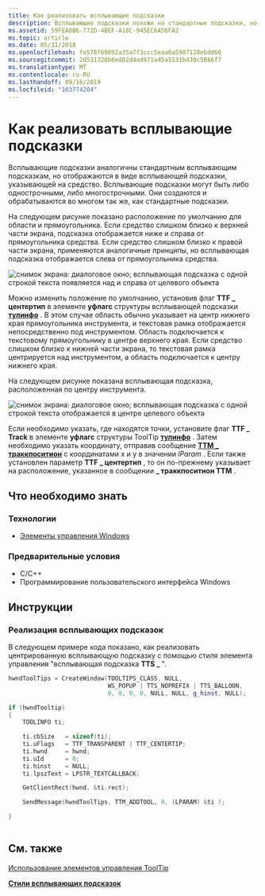 ```yaml
---
title: Как реализовать всплывающие подсказки
description: Всплывающие подсказки похожи на стандартные подсказки, но отображаются в виде мультипликационного стиля \ 0034; \ 0034; с ресурсом, указывающим на средство.
ms.assetid: 59FEA8B6-772D-4BEF-A18C-945EC6A56FA2
ms.topic: article
ms.date: 05/31/2018
ms.openlocfilehash: fe578f69092a35a7f3ccc5eaa6a5987128ebdd66
ms.sourcegitcommit: 2d531328b6ed82d4ad971a45a5131b430c5866f7
ms.translationtype: MT
ms.contentlocale: ru-RU
ms.lasthandoff: 09/16/2019
ms.locfileid: "103774204"
---
```

# <a name="how-to-implement-balloon-tooltips"></a>Как реализовать всплывающие подсказки

Всплывающие подсказки аналогичны стандартным всплывающим подсказкам, но отображаются в виде всплывающей подсказки, указывающей на средство. Всплывающие подсказки могут быть либо однострочными, либо многострочными. Они создаются и обрабатываются во многом так же, как стандартные подсказки.

На следующем рисунке показано расположение по умолчанию для области и прямоугольника. Если средство слишком близко к верхней части экрана, подсказка отображается ниже и справа от прямоугольника средства. Если средство слишком близко к правой части экрана, применяются аналогичные принципы, но всплывающая подсказка отображается слева от прямоугольника средства.

![снимок экрана: диалоговое окно; всплывающая подсказка с одной строкой текста появляется над и справа от целевого объекта](images/tt-balloon.png)

Можно изменить положение по умолчанию, установив флаг **TTF \_ центертип** в элементе **уфлагс** структуры всплывающей подсказки [**тулинфо**](/windows/win32/api/commctrl/ns-commctrl-tttoolinfoa) . В этом случае область обычно указывает на центр нижнего края прямоугольника инструмента, и текстовая рамка отображается непосредственно под инструментом. Область подключается к текстовому прямоугольнику в центре верхнего края. Если средство слишком близко к нижней части экрана, то текстовая рамка центрируется над инструментом, а область подключается к центру нижнего края.

На следующем рисунке показана всплывающая подсказка, расположенная по центру инструмента.

![снимок экрана: диалоговое окно; всплывающая подсказка с одной строкой текста отображается в центре целевого объекта](images/tt-ballooncenter.png)

Если необходимо указать, где находятся точки, установите флаг **TTF \_ Track** в элементе **уфлагс** структуры ToolTip [**тулинфо**](/windows/win32/api/commctrl/ns-commctrl-tttoolinfoa) . Затем необходимо указать координату, отправив сообщение [**ТТМ \_ траккпоситион**](ttm-trackposition.md) с координатами x и y в значении *lParam* . Если также установлен параметр **TTF \_ центертип** , то он по-прежнему указывает на расположение, указанное в сообщении **\_ траккпоситион ТТМ** .

## <a name="what-you-need-to-know"></a>Что необходимо знать

### <a name="technologies"></a>Технологии

-   [Элементы управления Windows](window-controls.md)

### <a name="prerequisites"></a>Предварительные условия

-   C/C++
-   Программирование пользовательского интерфейса Windows

## <a name="instructions"></a>Инструкции

### <a name="implement-balloon-tooltips"></a>Реализация всплывающих подсказок

В следующем примере кода показано, как реализовать центрированную всплывающую подсказку с помощью стиля элемента управления "всплывающая подсказка **TTS \_** ".


```C++
hwndToolTips = CreateWindow(TOOLTIPS_CLASS, NULL, 
                            WS_POPUP | TTS_NOPREFIX | TTS_BALLOON, 
                            0, 0, 0, 0, NULL, NULL, g_hinst, NULL);

if (hwndTooltip)
{
    TOOLINFO ti;

    ti.cbSize   = sizeof(ti);
    ti.uFlags   = TTF_TRANSPARENT | TTF_CENTERTIP;
    ti.hwnd     = hwnd;
    ti.uId      = 0;
    ti.hinst    = NULL;
    ti.lpszText = LPSTR_TEXTCALLBACK;

    GetClientRect(hwnd, &ti.rect);

    SendMessage(hwndToolTips, TTM_ADDTOOL, 0, (LPARAM) &ti );

}
            
```



## <a name="related-topics"></a>См. также

<dl> <dt>

[Использование элементов управления ToolTip](using-tooltip-contro.md)
</dt> <dt>

[**Стили всплывающих подсказок**](tooltip-styles.md)
</dt> </dl>

 

 




